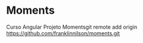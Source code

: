 # Moments

Curso Angular Projeto Momentsgit remote add origin https://github.com/franklinnilson/moments.git
